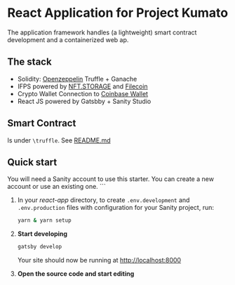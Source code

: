 # React Application for Project Kumato

The application framework handles (a lightweight) smart contract development and a containerized web ap.  

## The stack

* Solidity: [Openzeppelin](https://www.openzeppelin.com/) Truffle + Ganache
* IFPS powered by [NFT.STORAGE](https://nft.storage/) and [Filecoin](https://filecoin.io/)
* Crypto Wallet Connection to [Coinbase Wallet](https://www.coinbase.com/wallet)
* React JS powered by Gatsbby + Sanity Studio

## Smart Contract
Is under `\truffle`. See [README.md](/react-app/truffle/README.md)

## Quick start

You will need a Sanity account to use this starter. You can create a new account or use an existing one.
      ```

1. In your _react-app_ directory, to create `.env.development` and `.env.production` files with configuration for your Sanity project, run:

      ```sh
      yarn & yarn setup
      ```

2. **Start developing**

   ```sh
   gatsby develop
   ```

   Your site should now be running at <http://localhost:8000>

3. **Open the source code and start editing**

